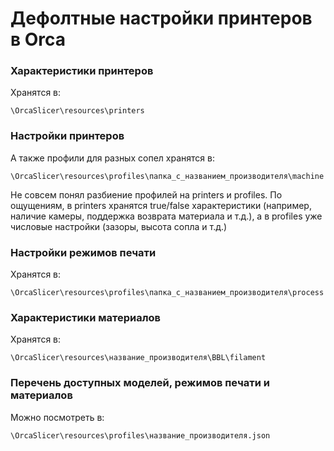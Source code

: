# Дефолтные настройки принтеров в Orca
### Характеристики принтеров
Хранятся в:
```
\OrcaSlicer\resources\printers
```
### Настройки принтеров
А также профили для разных сопел хранятся в:
```
\OrcaSlicer\resources\profiles\папка_с_названием_производителя\machine
```
Не совсем понял разбиение профилей на printers и profiles. По ощущениям, в printers хранятся true/false характеристики (например, наличие камеры, поддержка возврата материала и т.д.), а в profiles уже числовые настройки (зазоры, высота сопла и т.д.)
### Настройки режимов печати
Хранятся в:
```
\OrcaSlicer\resources\profiles\папка_с_названием_производителя\process
```
### Характеристики материалов
Хранятся в:
```
\OrcaSlicer\resources\название_производителя\BBL\filament
```

### Перечень доступных моделей, режимов печати и материалов
Можно посмотреть в:
```
\OrcaSlicer\resources\profiles\название_производителя.json
```

